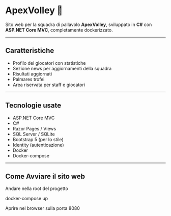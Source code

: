 # ApexVolley 🏐

Sito web per la squadra di pallavolo **ApexVolley**, sviluppato in **C#** con **ASP.NET Core MVC**, completamente dockerizzato.

---

## Caratteristiche
 
- Profilo dei giocatori con statistiche  
- Sezione news per aggiornamenti della squadra  
- Risultati aggiornati
- Palmares trofei
- Area riservata per staff e giocatori  

---

## Tecnologie usate

- ASP.NET Core MVC  
- C#  
- Razor Pages / Views  
- SQL Server / SQLite  
- Bootstrap 5 (per lo stile)  
- Identity (autenticazione)  
- Docker
- Docker-compose

---

## Come Avviare il sito web

Andare nella root del progetto

docker-compose up

Aprire nel browser sulla porta 8080
